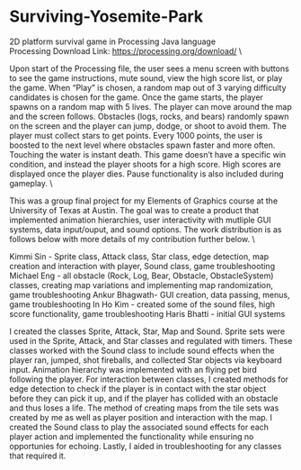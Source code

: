 # Surviving-Yosemite-Park
2D platform survival game in Processing Java language\
Processing Download Link: https://processing.org/download/ \

Upon start of the Processing file, the user sees a menu screen with buttons to see the game instructions, mute sound, view the high score list, or play the game. When “Play” is chosen, a random map out of 3 varying difficulty candidates is chosen for the game.  Once the game starts, the player spawns on a random map with 5 lives.  The player can move around the map and the screen follows.  Obstacles (logs, rocks, and bears) randomly spawn on the screen and the player can jump, dodge, or shoot to avoid them.  The player must collect stars to get points.  Every 1000 points, the user is boosted to the next level where obstacles spawn faster and more often.  Touching the water is instant death.  This game doesn’t have a specific win condition, and instead the player shoots for a high score.  High scores are displayed once the player dies. Pause functionality is also included during gameplay. \\

This was a group final project for my Elements of Graphics course at the University of Texas at Austin. The goal was to create a product that implemented animation hierarchies, user interactivity with mutliple GUI systems, data input/ouput, and sound options. The work distribution is as follows below with more details of my contribution further below. \\

Kimmi Sin - Sprite class, Attack class, Star class, edge detection, map creation and interaction with player, Sound class, game troubleshooting
Michael Eng - all obstacle (Rock, Log, Bear, Obstacle, ObstacleSystem) classes, creating map variations and implementing map randomization, game troubleshooting
Ankur Bhagwath- GUI creation, data passing, menus, game troubleshooting
In Ho Kim - created some of the sound files, high score functionality, game troubleshooting
Haris Bhatti - initial GUI systems

I created the classes Sprite, Attack, Star, Map and Sound. Sprite sets were used in the Sprite, Attack, and Star classes and regulated with timers. These classes worked with the Sound class to include sound effects when the player ran, jumped, shot fireballs, and collected Star objects via keyboard input. Animation hierarchy was implemented with an flying pet bird following the player. For interaction between classes, I created methods for edge detection to check if the player is in contact with the star object before they can pick it up, and if the player has collided with an obstacle and thus loses a life. The method of creating maps from the tile sets was created by me as well as player position and interaction with the map. I created the Sound class to play the associated sound effects for each player action and implemented the functionality while ensuring no opportunies for echoing. Lastly, I aided in troubleshooting for any classes that required it.
